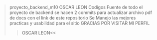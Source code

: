 > proyecto_backend_m10 OSCAR LEON
> Codigos Fuente de todo el proyecto de backend
> se hacen 2 commits para actualizar archivo pdf de docs
 con el link de este repositorio
> Se Manejo las mejores practicas y usabilidad para el sitio
> GRACIAS POR VISITAR MI PERFIL
>> OSCAR LEON<<
